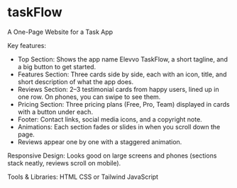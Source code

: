 # taskFlow
A One-Page Website for a Task App 


Key features:
- Top Section: Shows the app name Elevvo TaskFlow, a short tagline, and a big button to get started.
- Features Section: Three cards side by side, each with an icon, title, and short description of what the app does.
- Reviews Section: 2–3 testimonial cards from happy users, lined up in one row. On phones, you can swipe to see them.
- Pricing Section: Three pricing plans (Free, Pro, Team) displayed in cards with a button under each.
- Footer: Contact links, social media icons, and a copyright note.
- Animations: Each section fades or slides in when you scroll down the page.
- Reviews appear one by one with a staggered animation.

Responsive Design: Looks good on large screens and phones (sections stack neatly, reviews scroll on mobile).

Tools & Libraries:
HTML CSS or Tailwind JavaScript
